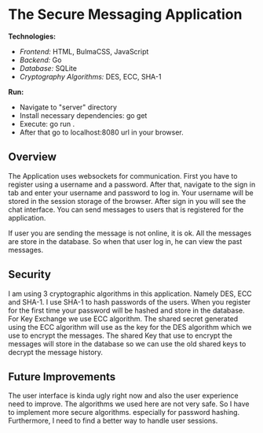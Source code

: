 # The Secure Messaging Application

**Technologies:**
- *Frontend:* HTML, BulmaCSS, JavaScript
- *Backend:* Go
- *Database:* SQLite
- *Cryptography Algorithms:* DES, ECC, SHA-1

**Run:**
- Navigate to "server" directory
- Install necessary dependencies: go get <dependency-link>
- Execute: go run .
- After that go to localhost:8080 url in your browser.


## Overview

The Application uses websockets for communication. First you have to register using a username and a password. After that,
navigate to the sign in tab and enter your username and password to log in. Your username will be stored in the session storage
of the browser. After sign in you will see the chat interface. You can send messages to users that is registered for the
application.

If user you are sending the message is not online, it is ok. All the messages are store in the database. So when that user log
in, he can view the past messages.


## Security

I am using 3 cryptographic algorithms in this application. Namely DES, ECC and SHA-1. I use SHA-1 to hash passwords of the users. When
you register for the first time your password will be hashed and store in the database. For Key Exchange we use ECC algorithm. The shared
secret generated using the ECC algorithm will use as the key for the DES algorithm which we use to encrypt the messages. The shared Key
that use to encrypt the messages will store in the database so we can use the old shared keys to decrypt the message history.


## Future Improvements

The user interface is kinda ugly right now and also the user experience need to improve. The algorithms we used here are not very safe.
So I have to implement more secure algorithms. especially for password hashing. Furthermore, I need to find a better way to handle user
sessions.
